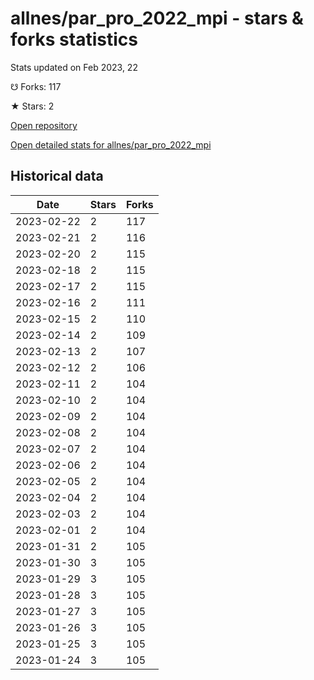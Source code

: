 # allnes/par_pro_2022_mpi - stars & forks statistics

Stats updated on Feb 2023, 22

☋ Forks: 117

★ Stars: 2

[Open repository](https://github.com/allnes/par_pro_2022_mpi)

[Open detailed stats for allnes/par_pro_2022_mpi](https://reviewgithub.com/rep/allnes/par_pro_2022_mpi)

## Historical data
| Date | Stars | Forks |
|------|-------|-------|
| 2023-02-22 | 2 | 117 | 
| 2023-02-21 | 2 | 116 | 
| 2023-02-20 | 2 | 115 | 
| 2023-02-18 | 2 | 115 | 
| 2023-02-17 | 2 | 115 | 
| 2023-02-16 | 2 | 111 | 
| 2023-02-15 | 2 | 110 | 
| 2023-02-14 | 2 | 109 | 
| 2023-02-13 | 2 | 107 | 
| 2023-02-12 | 2 | 106 | 
| 2023-02-11 | 2 | 104 | 
| 2023-02-10 | 2 | 104 | 
| 2023-02-09 | 2 | 104 | 
| 2023-02-08 | 2 | 104 | 
| 2023-02-07 | 2 | 104 | 
| 2023-02-06 | 2 | 104 | 
| 2023-02-05 | 2 | 104 | 
| 2023-02-04 | 2 | 104 | 
| 2023-02-03 | 2 | 104 | 
| 2023-02-01 | 2 | 104 | 
| 2023-01-31 | 2 | 105 | 
| 2023-01-30 | 3 | 105 | 
| 2023-01-29 | 3 | 105 | 
| 2023-01-28 | 3 | 105 | 
| 2023-01-27 | 3 | 105 | 
| 2023-01-26 | 3 | 105 | 
| 2023-01-25 | 3 | 105 | 
| 2023-01-24 | 3 | 105 | 

